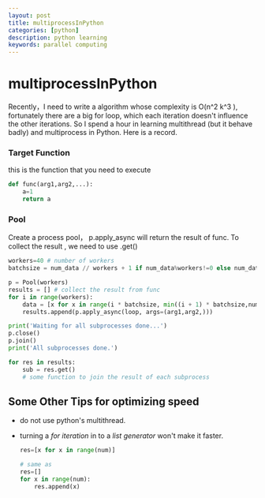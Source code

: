 ```yaml
---
layout: post
title: multiprocessInPython
categories: [python]
description: python learning
keywords: parallel computing
---
```


# multiprocessInPython

Recently，I need to write a algorithm whose complexity is O(n^2 k^3 ), fortunately there are a big for loop, which each iteration doesn't influence the other iterations. So I spend a hour in learning multithread (but it behave badly) and multiprocess in Python. Here is a record.



### Target Function

this is the function that you need to execute

```python
def func(arg1,arg2,...):
    a=1
    return a
```



### Pool

Create a process pool， p.apply_async will return the result of func. To collect the result , we need to use .get()

```python
workers=40 # number of workers
batchsize = num_data // workers + 1 if num_data%workers!=0 else num_data//workers

p = Pool(workers)
results = [] # collect the result from func
for i in range(workers):
    data = [x for x in range(i * batchsize, min((i + 1) * batchsize,num_data))]
    results.append(p.apply_async(loop, args=(arg1,arg2,)))

print('Waiting for all subprocesses done...')
p.close()
p.join()
print('All subprocesses done.')

for res in results:
    sub = res.get()
	# some function to join the result of each subprocess
```



## Some Other Tips for optimizing speed

- do not use python's multithread.

- turning a *for iteration* in to a *list generator* won't make it faster.

  ```python
  res=[x for x in range(num)]
  
  # same as 
  res=[]
  for x in range(num):
      res.append(x)
  ```


